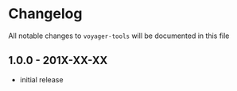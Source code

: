 # Changelog

All notable changes to `voyager-tools` will be documented in this file

## 1.0.0 - 201X-XX-XX

- initial release
